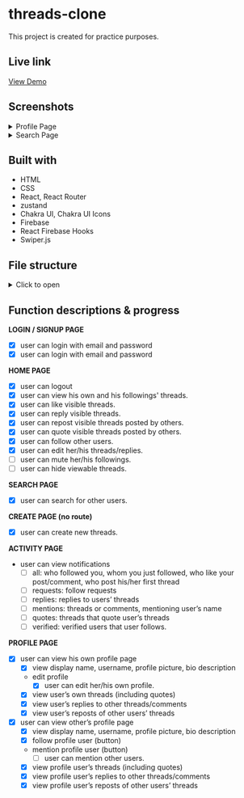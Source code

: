# threads-clone

This project is created for practice purposes.

## Live link

[View Demo](https://threads-clone-silk-five.vercel.app/)

## Screenshots

<details>
<summary>Profile Page</summary>

![Profile](https://github.com/peiyi-c/threads-clone/assets/73789013/bc22e4a5-97d0-4470-b9af-403ae5e61cad)

</details>

<details>
<summary>Search Page </summary>

![Search](https://github.com/peiyi-c/threads-clone/assets/73789013/9d4b342d-6ea4-4b48-a104-6531c580e9ef)

</details>

## Built with

- HTML
- CSS
- React, React Router
- zustand
- Chakra UI, Chakra UI Icons
- Firebase
- React Firebase Hooks
- Swiper.js

## File structure

<details>
<summary>Click to open</summary>

```
├── node_modules
├── public
│     └── favicon.ico
├── src
│   ├── assets
│   │     ├── logo.bg.png
│   │     └── logos.jsx
│   ├── components
│   │     ├── Activity
│   │     │    └──...jsx
│   │     ├── AuthForm
│   │     │    └──...jsx
│   │     ├── FeedPosts
│   │     │    └──...jsx
│   │     ├── Footer
│   │     │    └──...jsx
│   │     ├── Header
│   │     │    └──...jsx
│   │     ├── Navigation
│   │     │    └──...jsx
│   │     ├── Profile
│   │     │    └──...jsx
│   │     └── SearchForm
│   │          └──...jsx
│   ├── contexts
│   │     └── contentContext.jsx
│   ├── firebase
│   │     └── firebase.js
│   ├── hooks
│   │     ├── useColors.jsx
│   │     ├── ...
│   │     └── useSignupWithEmailAndPassword.jsx
│   ├── layouts
│   │     └── GeneralLayout.jsx
│   ├── pages
│   │     ├── ActivityPage
│   │     │    └──ActivityPage.jsx
│   │     ├── AuthPage
│   │     │    └──AuthPage.jsx
│   │     ├── HomePage
│   │     │    └──HomePage.jsx
│   │     ├── NotFoundPage
│   │     │    └──NotFoundPage.jsx
│   │     ├── PostPage
│   │     │    └──PostPage.jsx
│   │     ├── ProfilePage
│   │     │    └──ProfilePage.jsx
│   │     └── SearchPage
│   │          └──SearchPage.jsx
│   ├── routes
│   │     ├── PrivateRoutes.jsx
│   │     └── PublicRoutes.jsx
│   ├── store
│   │     ├── authStore.js
│   │     ├── threadStore.jsx
│   │     └── userProfileStore.jsx
│   ├── themes
│   │     ├── _alert.jsx
│   │     ├── ...
│   │     └── theme.jsx
│   ├── utils
│   │     └── ...js
│   ├── App.jsx
│   ├── index.css
│   └── main.jsx
├── .gitignore
├── index.html
├── vercel.json
...
└── README.md

```

</details>

## Function descriptions & progress

**LOGIN / SIGNUP PAGE**

- [x] user can login with email and password
- [x] user can login with email and password

**HOME PAGE**

- [x] user can logout
- [x] user can view his own and his followings' threads.
- [x] user can like visible threads.
- [x] user can reply visible threads.
- [x] user can repost visible threads posted by others.
- [x] user can quote visible threads posted by others.
- [x] user can follow other users.
- [x] user can edit her/his threads/replies.
- [ ] user can mute her/his followings.
- [ ] user can hide viewable threads.

**SEARCH PAGE**

- [x] user can search for other users.

**CREATE PAGE (no route)**

- [x] user can create new threads.

**ACTIVITY PAGE**

- user can view notifications
  - [ ] all: who followed you, whom you just followed, who like your post/comment, who post his/her first thread
  - [ ] requests: follow requests
  - [ ] replies: replies to users’ threads
  - [ ] mentions: threads or comments, mentioning user’s name
  - [ ] quotes: threads that quote user’s threads
  - [ ] verified: verified users that user follows.

**PROFILE PAGE**

- [x] user can view his own profile page
  - [x] view display name, username, profile picture, bio description
  - edit profile
    - [x] user can edit her/his own profile.
  - [x] view user’s own threads (including quotes)
  - [x] view user’s replies to other threads/comments
  - [x] view user’s reposts of other users’ threads
- [x] user can view other’s profile page
  - [x] view display name, username, profile picture, bio description
  - [x] follow profile user (button)
  - mention profile user (button)
    - [ ] user can mention other users.
  - [x] view profile user’s threads (including quotes)
  - [x] view profile user’s replies to other threads/comments
  - [x] view profile user’s reposts of other users’ threads
